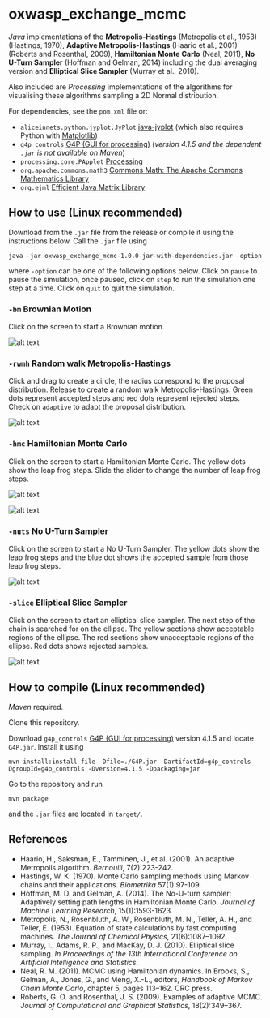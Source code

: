# oxwasp_exchange_mcmc

*Java* implementations of the **Metropolis-Hastings** (Metropolis et al., 1953) (Hastings, 1970), **Adaptive Metropolis-Hastings** (Haario et al., 2001) (Roberts and Rosenthal, 2009), **Hamiltonian Monte Carlo** (Neal, 2011), **No U-Turn Sampler** (Hoffman and Gelman, 2014) including the dual averaging version and **Elliptical Slice Sampler** (Murray et al., 2010).

Also included are *Processing* implementations of the algorithms for visualising these algorithms sampling a 2D Normal distribution.

For dependencies, see the `pom.xml` file or:
* `aliceinnets.python.jyplot.JyPlot` [java-jyplot](https://github.com/aliceinnets/java-jyplot) (which also requires Python with [Matplotlib](https://matplotlib.org/))
* `g4p_controls` [G4P (GUI for processing)](http://www.lagers.org.uk/g4p/) (*version 4.1.5 and the dependent `.jar` is not available on Maven*)
* `processing.core.PApplet` [Processing](https://processing.org/)
* `org.apache.commons.math3` [Commons Math: The Apache Commons Mathematics Library](http://commons.apache.org/proper/commons-math/)
* `org.ejml` [Efficient Java Matrix Library](http://ejml.org/wiki/index.php?title=Main_Page)

## How to use (Linux recommended)
Download from the `.jar` file from the release or compile it using the instructions below. Call the `.jar` file using
```
java -jar oxwasp_exchange_mcmc-1.0.0-jar-with-dependencies.jar -option
```
where `-option` can be one of the following options below. Click on `pause` to pause the simulation, once paused, click on `step` to run the simulation one step at a time. Click on `quit` to quit the simulation.

### `-bm` Brownian Motion
Click on the screen to start a Brownian motion.

![alt text](tex/processing_bm.png "Brownian Motion")

### `-rwmh` Random walk Metropolis-Hastings
Click and drag to create a circle, the radius correspond to the proposal distribution. Release to create a random walk Metropolis-Hastings. Green dots represent accepted steps and red dots represent rejected steps. Check on `adaptive` to adapt the proposal distribution.

![alt text](tex/processing_rwmh.png "Metropolis-Hastings")

### `-hmc` Hamiltonian Monte Carlo
Click on the screen to start a Hamiltonian Monte Carlo. The yellow dots show the leap frog steps. Slide the slider to change the number of leap frog steps.

![alt text](tex/processing_hmc.png "Hamiltonian Monte Carlo")

![alt text](tex/processing_hmc2.png "Hamiltonian Monte Carlo")

### `-nuts` No U-Turn Sampler
Click on the screen to start a No U-Turn Sampler. The yellow dots show the leap frog steps and the blue dot shows the accepted sample from those leap frog steps.

![alt text](tex/processing_nuts.png "No U-Turn Sampler")

### `-slice` Elliptical Slice Sampler
Click on the screen to start an elliptical slice sampler. The next step of the chain is searched for on the ellipse. The yellow sections show acceptable regions of the ellipse. The red sections show unacceptable regions of the ellipse. Red dots shows rejected samples.

![alt text](tex/processing_slice.png "Elliptical Slice Sampler")

## How to compile (Linux recommended)
*Maven* required.

Clone this repository.

Download `g4p_controls` [G4P (GUI for processing)](http://www.lagers.org.uk/g4p/) version 4.1.5 and locate `G4P.jar`. Install it using
```
mvn install:install-file -Dfile=./G4P.jar -DartifactId=g4p_controls -DgroupId=g4p_controls -Dversion=4.1.5 -Dpackaging=jar
```

Go to the repository and run
```
mvn package
```
and the `.jar` files are located in `target/`.

## References
* Haario, H., Saksman, E., Tamminen, J., et al. (2001). An adaptive Metropolis algorithm. _Bernoulli_, 7(2):223-242.
* Hastings, W. K. (1970). Monte Carlo sampling methods using Markov chains and their applications. _Biometrika_ 57(1):97-109.
* Hoffman, M. D. and Gelman, A. (2014). The No-U-turn sampler: Adaptively setting path lengths in Hamiltonian Monte Carlo. _Journal of Machine Learning Research_, 15(1):1593-1623.
* Metropolis, N., Rosenbluth, A. W., Rosenbluth, M. N., Teller, A. H., and Teller, E. (1953). Equation of state calculations by fast computing machines. _The Journal of Chemical Physics_, 21(6):1087–1092.
* Murray, I., Adams, R. P., and MacKay, D. J. (2010). Elliptical slice sampling. _In Proceedings of the 13th International Conference on Artificial Intelligence and Statistics_.
* Neal, R. M. (2011). MCMC using Hamiltonian dynamics. In Brooks, S., Gelman, A., Jones, G., and Meng, X.-L., editors, _Handbook of Markov Chain Monte Carlo_, chapter 5, pages 113–162. CRC press.
* Roberts, G. O. and Rosenthal, J. S. (2009). Examples of adaptive MCMC. _Journal of Computational and Graphical Statistics_, 18(2):349–367.
